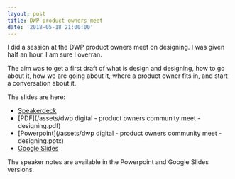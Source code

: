 ```yaml
---
layout: post
title: DWP product owners meet
date: '2018-05-18 21:00:00'
---
```

I did a session at the DWP product owners meet on designing. I was given half an hour. I am sure I overran.

The aim was to get a first draft of what is design and designing, how to go about it, how we are going about it, where a product owner fits in, and start a conversation about it.

The slides are here:

* [Speakerdeck](https://speakerdeck.com/idlesi/dwp-product-design-community-meet-17-may-2018)
* [PDF](/assets/dwp digital - product owners community meet - designing.pdf)
* [Powerpoint](/assets/dwp digital - product owners community meet - designing.pptx)
* [Google Slides](https://drive.google.com/open?id=11z7IUfjwyZ7ESdLUBdpBSs3zOcIz6haP7JJKeqMPXZc)

The speaker notes are available in the Powerpoint and Google Slides versions.
